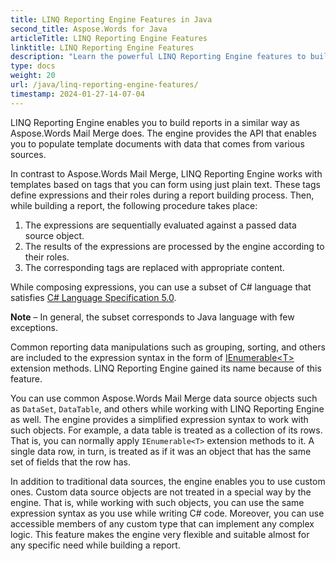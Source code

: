 ```yaml
---
title: LINQ Reporting Engine Features in Java
second_title: Aspose.Words for Java
articleTitle: LINQ Reporting Engine Features
linktitle: LINQ Reporting Engine Features
description: "Learn the powerful LINQ Reporting Engine features to build a report in Java."
type: docs
weight: 20
url: /java/linq-reporting-engine-features/
timestamp: 2024-01-27-14-07-04
---
```


LINQ Reporting Engine enables you to build reports in a similar way as Aspose.Words Mail Merge does. The engine provides the API that enables you to populate template documents with data that comes from various sources.

In contrast to Aspose.Words Mail Merge, LINQ Reporting Engine works with templates based on tags that you can form using just plain text. These tags define expressions and their roles during a report building process. Then, while building a report, the following procedure takes place:

1. The expressions are sequentially evaluated against a passed data source object.
1. The results of the expressions are processed by the engine according to their roles.
1. The corresponding tags are replaced with appropriate content.

While composing expressions, you can use a subset of C# language that satisfies [C# Language Specification 5.0](https://www.microsoft.com/en-us/download/details.aspx?id=7029).

**Note** – In general, the subset corresponds to Java language with few exceptions.

Common reporting data manipulations such as grouping, sorting, and others are included to the expression syntax in the form of [IEnumerable&lt;T&gt;](https://docs.microsoft.com/en-us/dotnet/api/system.collections.generic.ienumerable-1?view=net-6.0) extension methods. LINQ Reporting Engine gained its name because of this feature.

You can use common Aspose.Words Mail Merge data source objects such as `DataSet`, `DataTable`, and others while working with LINQ Reporting Engine as well. The engine provides a simplified expression syntax to work with such objects. For example, a data table is treated as a collection of its rows. That is, you can normally apply `IEnumerable<T>` extension methods to it. A single data row, in turn, is treated as if it was an object that has the same set of fields that the row has.

In addition to traditional data sources, the engine enables you to use custom ones. Custom data source objects are not treated in a special way by the engine. That is, while working with such objects, you can use the same expression syntax as you use while writing C# code. Moreover, you can use accessible members of any custom type that can implement any complex logic. This feature makes the engine very flexible and suitable almost for any specific need while building a report.
